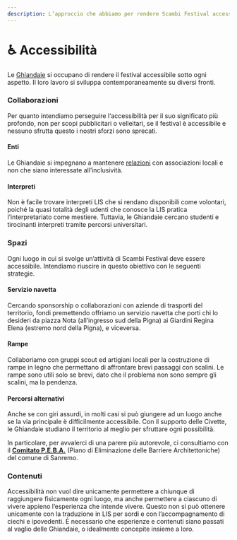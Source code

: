 ```yaml
---
description: L’approccio che abbiamo per rendere Scambi Festival accessibile a tuttз
---
```


# ♿ Accessibilità

Le [Ghiandaie](staff/teams.md#ghiandaie) si occupano di rendere il festival accessibile sotto ogni aspetto. Il loro lavoro si sviluppa contemporaneamente su diversi fronti.

### Collaborazioni

Per quanto intendiamo perseguire l‘accessibilità per il suo significato più profondo, non per scopi pubblicitari o velleitari, se il festival è accessibile e nessuno sfrutta questo i nostri sforzi sono sprecati.

#### Enti

Le Ghiandaie si impegnano a mantenere [relazioni](relazioni/) con associazioni locali e non che siano interessate all’inclusività.

#### Interpreti

Non è facile trovare interpreti LIS che si rendano disponibili come volontari, poiché la quasi totalità degli udenti che conosce la LIS pratica l’interpretariato come mestiere. Tuttavia, le Ghiandaie cercano studenti e tirocinanti interpreti tramite percorsi universitari.

### Spazi

Ogni luogo in cui si svolge un’attività di Scambi Festival deve essere accessibile. Intendiamo riuscire in questo obiettivo con le seguenti strategie.

#### Servizio navetta

Cercando sponsorship o collaborazioni con aziende di trasporti del territorio, fondi premettendo offriamo un servizio navetta che porti chi lo desideri da piazza Nota (all’ingresso sud della Pigna) ai Giardini Regina Elena (estremo nord della Pigna), e viceversa.

#### Rampe

Collaboriamo con gruppi scout ed artigiani locali per la costruzione di rampe in legno che permettano di affrontare brevi passaggi con scalini. Le rampe sono utili solo se brevi, dato che il problema non sono sempre gli scalini, ma la pendenza.

#### Percorsi alternativi

Anche se con giri assurdi, in molti casi si può giungere ad un luogo anche se la via principale è difficilmente accessibile. Con il supporto delle Civette, le Ghiandaie studiano il territorio al meglio per sfruttare ogni possibilità.

In particolare, per avvalerci di una parere più autorevole, ci consultiamo con il [**Comitato P.E.B.A.**](https://www.comunedisanremo.it/pagina45\_comitato-peba.html) (Piano di Eliminazione delle Barriere Architettoniche) del comune di Sanremo.

### Contenuti

Accessibilità non vuol dire unicamente permettere a chiunque di raggiungere fisicamente ogni luogo, ma anche permettere a ciascuno di vivere appieno l’esperienza che intende vivere. Questo non si può ottenere unicamente con la traduzione in LIS per sordi e con l’accompagnamento di ciechi e ipovedenti. È necessario che esperienze e contenuti siano passati al vaglio delle Ghiandaie, o idealmente concepite insieme a loro.
